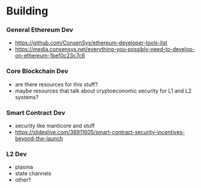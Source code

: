 # Building

### General Ethereum Dev
- https://github.com/ConsenSys/ethereum-developer-tools-list
- https://media.consensys.net/everything-you-possibly-need-to-develop-on-ethereum-1bef0c23c7c6

### Core Blockchain Dev
- are there resources for this stuff?
- maybe resources that talk about cryptoeconomic security for L1 and L2 systems?

### Smart Contract Dev
- security like manticore and stuff
- https://slideslive.com/38911605/smart-contract-security-incentives-beyond-the-launch

### L2 Dev
- plasma
- state channels
- other?
